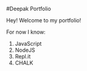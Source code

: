 #Deepak Portfolio

Hey! Welcome to my portfolio!

For now I know:
1. JavaScript
2. NodeJS
3. Repl.it
4. CHALK
